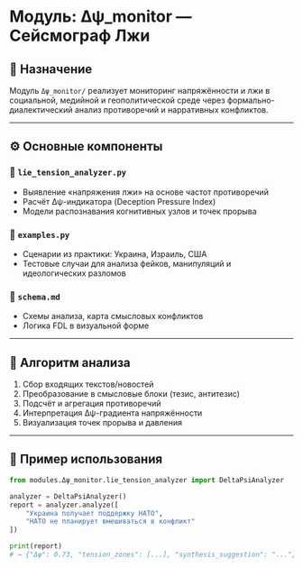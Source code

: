 # Модуль: Δψ_monitor — Сейсмограф Лжи

## 📡 Назначение

Модуль `Δψ_monitor/` реализует мониторинг напряжённости и лжи в социальной, медийной и геополитической среде через формально-диалектический анализ противоречий и нарративных конфликтов.

---

## ⚙️ Основные компоненты

### 🔹 `lie_tension_analyzer.py`

- Выявление «напряжения лжи» на основе частот противоречий
- Расчёт Δψ-индикатора (Deception Pressure Index)
- Модели распознавания когнитивных узлов и точек прорыва

### 🔹 `examples.py`

- Сценарии из практики: Украина, Израиль, США
- Тестовые случаи для анализа фейков, манипуляций и идеологических разломов

### 🔹 `schema.md`

- Схемы анализа, карта смысловых конфликтов
- Логика FDL в визуальной форме

---

## 🧠 Алгоритм анализа

1. Сбор входящих текстов/новостей
2. Преобразование в смысловые блоки (тезис, антитезис)
3. Подсчёт и агрегация противоречий
4. Интерпретация Δψ-градиента напряжённости
5. Визуализация точек прорыва и давления

---

## 🧪 Пример использования

```python
from modules.Δψ_monitor.lie_tension_analyzer import DeltaPsiAnalyzer

analyzer = DeltaPsiAnalyzer()
report = analyzer.analyze([
    "Украина получает поддержку НАТО",
    "НАТО не планирует вмешиваться в конфликт"
])

print(report)
# → {"Δψ": 0.73, "tension_zones": [...], "synthesis_suggestion": "..."}
